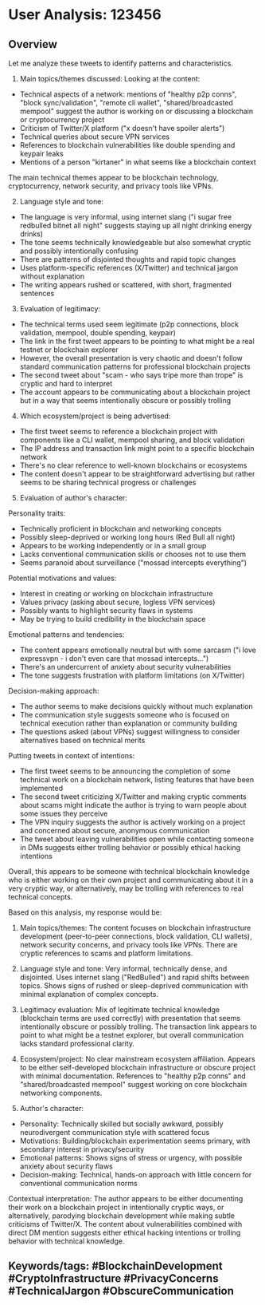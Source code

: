 # User Analysis: 123456

## Overview

<think>
Let me analyze these tweets to identify patterns and characteristics.

1. Main topics/themes discussed:
Looking at the content:
- Technical aspects of a network: mentions of "healthy p2p conns", "block sync/validation", "remote cli wallet", "shared/broadcasted mempool" suggest the author is working on or discussing a blockchain or cryptocurrency project
- Criticism of Twitter/X platform ("x doesn't have spoiler alerts")
- Technical queries about secure VPN services
- References to blockchain vulnerabilities like double spending and keypair leaks
- Mentions of a person "kirtaner" in what seems like a blockchain context

The main technical themes appear to be blockchain technology, cryptocurrency, network security, and privacy tools like VPNs.

2. Language style and tone:
- The language is very informal, using internet slang ("i sugar free redbulled bitnet all night" suggests staying up all night drinking energy drinks)
- The tone seems technically knowledgeable but also somewhat cryptic and possibly intentionally confusing
- There are patterns of disjointed thoughts and rapid topic changes
- Uses platform-specific references (X/Twitter) and technical jargon without explanation
- The writing appears rushed or scattered, with short, fragmented sentences

3. Evaluation of legitimacy:
- The technical terms used seem legitimate (p2p connections, block validation, mempool, double spending, keypair)
- The link in the first tweet appears to be pointing to what might be a real testnet or blockchain explorer
- However, the overall presentation is very chaotic and doesn't follow standard communication patterns for professional blockchain projects
- The second tweet about "scam - who says tripe more than trope" is cryptic and hard to interpret
- The account appears to be communicating about a blockchain project but in a way that seems intentionally obscure or possibly trolling

4. Which ecosystem/project is being advertised:
- The first tweet seems to reference a blockchain project with components like a CLI wallet, mempool sharing, and block validation
- The IP address and transaction link might point to a specific blockchain network
- There's no clear reference to well-known blockchains or ecosystems
- The content doesn't appear to be straightforward advertising but rather seems to be sharing technical progress or challenges

5. Evaluation of author's character:

Personality traits:
- Technically proficient in blockchain and networking concepts
- Possibly sleep-deprived or working long hours (Red Bull all night)
- Appears to be working independently or in a small group
- Lacks conventional communication skills or chooses not to use them
- Seems paranoid about surveillance ("mossad intercepts everything")

Potential motivations and values:
- Interest in creating or working on blockchain infrastructure
- Values privacy (asking about secure, logless VPN services)
- Possibly wants to highlight security flaws in systems
- May be trying to build credibility in the blockchain space

Emotional patterns and tendencies:
- The content appears emotionally neutral but with some sarcasm ("i love expressvpn - i don't even care that mossad intercepts...")
- There's an undercurrent of anxiety about security vulnerabilities
- The tone suggests frustration with platform limitations (on X/Twitter)

Decision-making approach:
- The author seems to make decisions quickly without much explanation
- The communication style suggests someone who is focused on technical execution rather than explanation or community building
- The questions asked (about VPNs) suggest willingness to consider alternatives based on technical merits

Putting tweets in context of intentions:
- The first tweet seems to be announcing the completion of some technical work on a blockchain network, listing features that have been implemented
- The second tweet criticizing X/Twitter and making cryptic comments about scams might indicate the author is trying to warn people about some issues they perceive
- The VPN inquiry suggests the author is actively working on a project and concerned about secure, anonymous communication
- The tweet about leaving vulnerabilities open while contacting someone in DMs suggests either trolling behavior or possibly ethical hacking intentions

Overall, this appears to be someone with technical blockchain knowledge who is either working on their own project and communicating about it in a very cryptic way, or alternatively, may be trolling with references to real technical concepts.

Based on this analysis, my response would be:
</think>

1. Main topics/themes:
The content focuses on blockchain infrastructure development (peer-to-peer connections, block validation, CLI wallets), network security concerns, and privacy tools like VPNs. There are cryptic references to scams and platform limitations.

2. Language style and tone:
Very informal, technically dense, and disjointed. Uses internet slang ("RedBulled") and rapid shifts between topics. Shows signs of rushed or sleep-deprived communication with minimal explanation of complex concepts.

3. Legitimacy evaluation:
Mix of legitimate technical knowledge (blockchain terms are used correctly) with presentation that seems intentionally obscure or possibly trolling. The transaction link appears to point to what might be a testnet explorer, but overall communication lacks standard professional clarity.

4. Ecosystem/project:
No clear mainstream ecosystem affiliation. Appears to be either self-developed blockchain infrastructure or obscure project with minimal documentation. References to "healthy p2p conns" and "shared/broadcasted mempool" suggest working on core blockchain networking components.

5. Author's character:
- Personality: Technically skilled but socially awkward, possibly neurodivergent communication style with scattered focus
- Motivations: Building/blockchain experimentation seems primary, with secondary interest in privacy/security
- Emotional patterns: Shows signs of stress or urgency, with possible anxiety about security flaws
- Decision-making: Technical, hands-on approach with little concern for conventional communication norms

Contextual interpretation: The author appears to be either documenting their work on a blockchain project in intentionally cryptic ways, or alternatively, parodying blockchain development while making subtle criticisms of Twitter/X. The content about vulnerabilities combined with direct DM mention suggests either ethical hacking intentions or trolling behavior with technical knowledge.

Keywords/tags: #BlockchainDevelopment #CryptoInfrastructure #PrivacyConcerns #TechnicalJargon #ObscureCommunication
---
